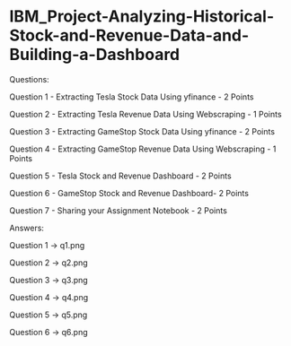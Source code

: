 # IBM_Project-Analyzing-Historical-Stock-and-Revenue-Data-and-Building-a-Dashboard

Questions:

Question 1 - Extracting Tesla Stock Data Using yfinance - 2 Points

Question 2 - Extracting Tesla Revenue Data Using Webscraping - 1 Points

Question 3 - Extracting GameStop Stock Data Using yfinance - 2 Points

Question 4 - Extracting GameStop Revenue Data Using Webscraping - 1 Points

Question 5 - Tesla Stock and Revenue Dashboard - 2 Points

Question 6 - GameStop Stock and Revenue Dashboard- 2 Points

Question 7 - Sharing your Assignment Notebook - 2 Points



Answers:

Question 1 -> q1.png

Question 2 -> q2.png

Question 3 -> q3.png

Question 4 -> q4.png

Question 5 -> q5.png

Question 6 -> q6.png
